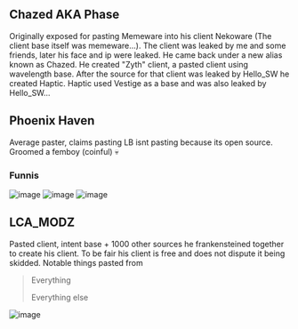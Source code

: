 ## Chazed AKA Phase
Originally exposed for pasting Memeware into his client Nekoware (The client base itself was memeware...). 
The client was leaked by me and some friends, later his face and ip were leaked. 
He came back under a new alias known as Chazed. He created "Zyth" client, a pasted client using wavelength base.
After the source for that client was leaked by Hello_SW he created Haptic. Haptic used Vestige as a base and was also leaked by Hello_SW...


## Phoenix Haven
Average paster, claims pasting LB isnt pasting because its open source. Groomed a femboy (coinful) 💀

### Funnis
![image](https://user-images.githubusercontent.com/93102482/205672425-0853cbf0-b427-4fdf-9243-86647b8e6788.png)
![image](https://user-images.githubusercontent.com/93102482/205672458-4b1f619b-2cf5-4648-ae95-75bb485088b0.png)
![image](https://user-images.githubusercontent.com/93102482/205672225-c9e8059d-4ec6-4b2f-976b-b49867d5118b.png)

## LCA_MODZ
Pasted client, intent base + 1000 other sources he frankensteined together to create his client. To be fair his client is free and does not dispute it being skidded. Notable things pasted from
> Everything
> 
> Everything else

![image](https://user-images.githubusercontent.com/93102482/208136399-143aa15b-91dd-47ba-aee1-7ee57b34a71c.png)

